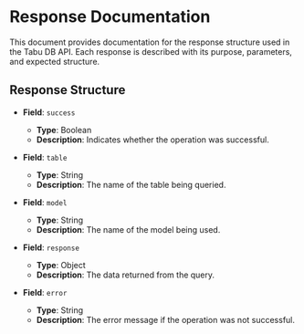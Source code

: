 # Response Documentation

This document provides documentation for the response structure used in the Tabu DB API. Each response is described with its purpose, parameters, and expected structure.

## Response Structure

- **Field**: `success`
  - **Type**: Boolean
  - **Description**: Indicates whether the operation was successful.

- **Field**: `table`
  - **Type**: String
  - **Description**: The name of the table being queried.

- **Field**: `model`
  - **Type**: String
  - **Description**: The name of the model being used.

- **Field**: `response`
  - **Type**: Object
  - **Description**: The data returned from the query.

- **Field**: `error`
  - **Type**: String
  - **Description**: The error message if the operation was not successful.

